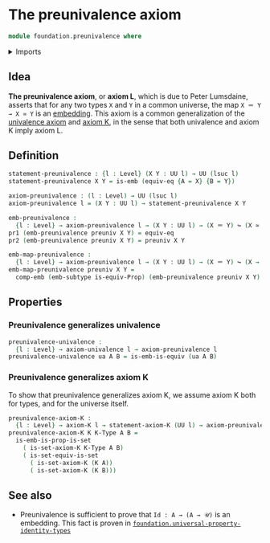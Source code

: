 # The preunivalence axiom

```agda
module foundation.preunivalence where
```

<details><summary>Imports</summary>

```agda
open import foundation.dependent-pair-types
open import foundation.embeddings
open import foundation.equivalences
open import foundation.sets
open import foundation.subtypes
open import foundation.universe-levels

open import foundation-core.identity-types
open import foundation-core.univalence
```

</details>

## Idea

**The preunivalence axiom**, or **axiom L**, which is due to Peter Lumsdaine,
asserts that for any two types `X` and `Y` in a common universe, the map
`X ＝ Y → X ≃ Y` is an [embedding](foundation-core.embeddings.md). This axiom is
a common generalization of the [univalence axiom](foundation.univalence.md) and
[axiom K](foundation-core.sets.md), in the sense that both univalence and axiom
K imply axiom L.

## Definition

```agda
statement-preunivalence : {l : Level} (X Y : UU l) → UU (lsuc l)
statement-preunivalence X Y = is-emb (equiv-eq {A = X} {B = Y})

axiom-preunivalence : (l : Level) → UU (lsuc l)
axiom-preunivalence l = (X Y : UU l) → statement-preunivalence X Y

emb-preunivalence :
  {l : Level} → axiom-preunivalence l → (X Y : UU l) → (X ＝ Y) ↪ (X ≃ Y)
pr1 (emb-preunivalence preuniv X Y) = equiv-eq
pr2 (emb-preunivalence preuniv X Y) = preuniv X Y

emb-map-preunivalence :
  {l : Level} → axiom-preunivalence l → (X Y : UU l) → (X ＝ Y) ↪ (X → Y)
emb-map-preunivalence preuniv X Y =
  comp-emb (emb-subtype is-equiv-Prop) (emb-preunivalence preuniv X Y)
```

## Properties

### Preunivalence generalizes univalence

```agda
preunivalence-univalence :
  {l : Level} → axiom-univalence l → axiom-preunivalence l
preunivalence-univalence ua A B = is-emb-is-equiv (ua A B)
```

### Preunivalence generalizes axiom K

To show that preunivalence generalizes axiom K, we assume axiom K both for
types, and for the universe itself.

```agda
preunivalence-axiom-K :
  {l : Level} → axiom-K l → statement-axiom-K (UU l) → axiom-preunivalence l
preunivalence-axiom-K K K-Type A B =
  is-emb-is-prop-is-set
    ( is-set-axiom-K K-Type A B)
    ( is-set-equiv-is-set
      ( is-set-axiom-K (K A))
      ( is-set-axiom-K (K B)))
```

## See also

- Preunivalence is sufficient to prove that `Id : A → (A → 𝒰)` is an embedding.
  This fact is proven in
  [`foundation.universal-property-identity-types`](foundation.universal-property-identity-types.md)
